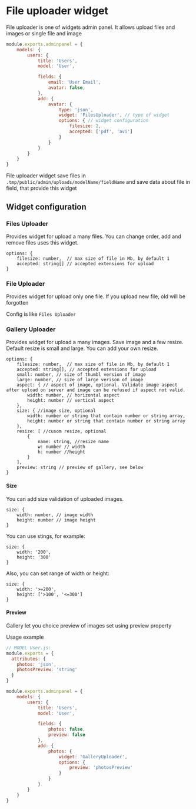 # File uploader widget

File uploader is one of widgets admin panel. It allows upload files and images or single file and image

```javascript
module.exports.adminpanel = {
    models: {
        users: {
            title: 'Users', 
            model: 'User', 

            fields: {
                email: 'User Email', 
                avatar: false,
            },
            add: {
                avatar: {
                    type: 'json',
                    widget: 'FilesUploader', // type of widget
                    options: { // widget configuration
                        filesize: 2, 
                        accepted: ['pdf', 'avi']
                    }
                }         
            }
        }
    }
}
```

File uploader widget save files in `.tmp/public/admin/uploads/modelName/fieldName` and save data about file in field, that provide this widget

## Widget configuration

### Files Uploader
Provides widget for upload a many files. You can change order, add and remove files uses this widget. 
```metadata json
options: { 
    filesize: number,  // max size of file in Mb, by default 1
    accepted: string[] // accepted extensions for upload
}
```

### File Uploader
Provides widget for upload only one file. If you upload new file, old will be forgotten

Config is like `Files Uploader `

### Gallery Uploader
Provides widget for upload a many images. Save image and a few resize. Default resize is small and large. You can add your own resize.

```metadata json
options: { 
    filesize: number,  // max size of file in Mb, by default 1
    accepted: string[], // accepted extensions for upload
    small: number, // size of thumbl version of image
    large: number, // size of large verison of image
    aspect: { // aspect of image, optional. Validate image aspect after upload on server and image can be refused if aspect not valid.
        width: number, // horizontal aspect
        height: number // vertical aspect
    },
    size: { //image size, optional
        width: number or string that contain number or string array,
        height: number or string that contain number or string array
    },
    resize: [ //cusom resize, optional
        {
            name: string, //resize name
            w: number // width 
            h: number //height
        }
    ],
    preview: string // preview of gallery, see below
}
```

#### Size

You can add size validation of uploaded images. 
```metadata json
size: {
    width: number, // image width
    height: number // image height
}
```

You can use stings, for example:
```metadata json
size: {
    width: '200',
    height: '300'
}
```

Also, you can set range of width or height:
```metadata json
size: {
    width: '>=200',
    height: ['>100', '<=300']
}
```

#### Preview
Gallery let you choice preview of images set using preview property

Usage example

```javascript
// MODEL User.js:
module.exports = {
  attributes: {
    photos: 'json',
    photosPreview: 'string'
  }
}
```

```javascript
module.exports.adminpanel = {
    models: {
        users: {
            title: 'Users', 
            model: 'User', 

            fields: {
                photos: false,
                preview: false
            },
            add: {
                photos: {
                    widget: 'GalleryUploader',
                    options: {
                        preview: 'photosPreview'
                    }
                }
            }
        }
    }
}
```
